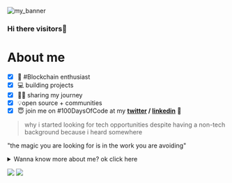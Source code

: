 ![my_banner](https://github.com/YashCommits/YashCommits/assets/140940344/ad15d44b-9758-4a49-8330-12540c640aae)

### Hi there visitors👋
# About me
- [x] 🚀 #Blockchain enthusiast 
- [x] 💻 building projects 
- [x] 🧑‍💻 sharing my journey 
- [x] 💡open source + communities 
- [x] 😇 join me on #100DaysOfCode at my **[twitter](https://twitter.com/YashGuptaTwts) / [linkedin](https://www.linkedin.com/in/yashguptacommits/)** 🥂

> why i started looking for tech opportunities despite having a non-tech background because i heard somewhere

"the magic you are looking for is in the work you are avoiding"

<details>
  <summary>Wanna know more about me? ok click here</summary>
  I am a B.Tech ECE (2026') student at MAIT delhi who Dedicated to expand knowledge and skills in software development & Seeking opportunities to grow and contribute in tech so connect with me on twitter and linkedin and follow my journey
</details>

<p allign="centre">
  <img 
   src="https://github-readme-stats.vercel.app/api?username=YashCommits&show_icons=true&theme=tokyonight" 
  />
  <img
   src="https://github-readme-stats.vercel.app/api/top-langs/?username=YashCommits&layout=pie&theme=tokyonight"
  />
</p>

<!--START_SECTION:activity-->





<!--END_SECTION:activity-->

<!-- this is the first thing i am learning about github-->
<!--
**YashCommits/YashCommits** is a ✨ _special_ ✨ repository because its `README.md` (this file) appears on your GitHub profile.

Here are some ideas to get you started:

- 🔭 I’m currently working on ...
- 🌱 I’m currently learning ...
- 👯 I’m looking to collaborate on ...
- 🤔 I’m looking for help with ...
- 💬 Ask me about ...
- 📫 How to reach me: ...
- 😄 Pronouns: ...
- ⚡ Fun fact: ...
-->
